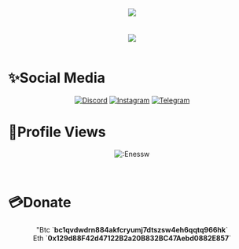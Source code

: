 <h1 align="center">
  <a href="https://git.io/typing-svg">
    <img src="https://readme-typing-svg.herokuapp.com?color=%F730E5B1&lines=Hello+!;I'm+Ware.&center=true&size=30">
  </a>
</h1>

</br>

<div align= "center">
<img src="[![Discord Presence](https://lanyard.cnrad.dev/api/946471056183545917?theme=light)](https://discord.com/users/946471056183545917)"/>
</div>

</br>

<h1>✨Social Media</h1>
<div align="center">
<a href="https://discord.com/users/918549275653333062"target="blank_"><img alt="Discord"src="https://img.shields.io/badge/Discord-000?style=for-the-badge&logo=discord&logoColor=white"></a>
<a href="https://instagram.com/enesssw7"target="blank_"><img alt="Instagram"src="https://img.shields.io/badge/Instagram-000?style=for-the-badge&logo=instagram&logoColor=purple"></a>
<a href="https://t.me/warexd"target="blank_"><img  alt="Telegram"src="https://img.shields.io/badge/Telegram-000?style=for-the-badge&logo=telegram&logoColor=blue"></a>
</div>
<h1>🎉Profile Views</h1>
<p align="center"><img src="https://count.getloli.com/get/@:Enessw?theme=rule34" alt=":Enessw" /></p>


</br>

<h1>💳Donate</h1>

<p align="center">
  "Btc `<strong>bc1qvdwdrn884akfcryumj7dtszsw4eh6qqtq966hk</strong>`</br>
Eth `<strong>0x129d88F42d47122B2a20B832BC47Aebd0882E857</strong>`</p>
